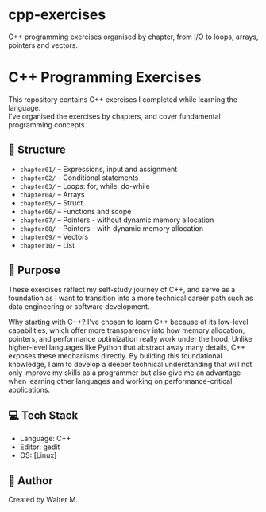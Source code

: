 # cpp-exercises
C++ programming exercises organised by chapter, from I/O to loops, arrays, pointers and vectors.

# C++ Programming Exercises

This repository contains C++ exercises I completed while learning the language.  
I've organised the exercises by chapters, and cover fundamental programming concepts.

## 📁 Structure

- `chapter01/` – Expressions, input and assignment
- `chapter02/` – Conditional statements  
- `chapter03/` – Loops: for, while, do-while  
- `chapter04/` – Arrays
- `chapter05/` – Struct
- `chapter06/` – Functions and scope
- `chapter07/` – Pointers - without dynamic memory allocation
- `chapter08/` – Pointers - with dynamic memory allocation
- `chapter09/` – Vectors
- `chapter10/` – List

## 🎯 Purpose

These exercises reflect my self-study journey of C++, and serve as a foundation as I want to transition into a more technical career path such as data engineering or software development.

Why starting with C++? 
I've chosen to learn C++ because of its low-level capabilities, which offer more transparency into how memory allocation, pointers, and performance optimization really work under the hood. Unlike higher-level languages like Python that abstract away many details, C++ exposes these mechanisms directly. By building this foundational knowledge, I aim to develop a deeper technical understanding that will not only improve my skills as a programmer but also give me an advantage when learning other languages and working on performance-critical applications.

## 💻 Tech Stack

- Language: C++
- Editor: gedit
- OS: [Linux]

## 🔗 Author

Created by Walter M. 
